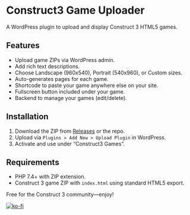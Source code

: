 # Construct3 Game Uploader
A WordPress plugin to upload and display Construct 3 HTML5 games.

## Features
- Upload game ZIPs via WordPress admin.
- Add rich text descriptions.
- Choose Landscape (960x540), Portrait (540x960), or Custom sizes.
- Auto-generates pages for each game.
- Shortcode to paste your game anywhere else on your site.
- Fullscreen button included under your game.
- Backend to manage your games (edit/delete).

## Installation
1. Download the ZIP from [Releases](#) or the repo.
2. Upload via `Plugins > Add New > Upload Plugin` in WordPress.
3. Activate and use under “Construct3 Games”.

## Requirements
- PHP 7.4+ with ZIP extension.
- Construct 3 game ZIP with `index.html` using standard HTML5 export.

Free for the Construct 3 community—enjoy!

[![ko-fi](https://ko-fi.com/img/githubbutton_sm.svg)](https://ko-fi.com/C0C21CA9XG)
